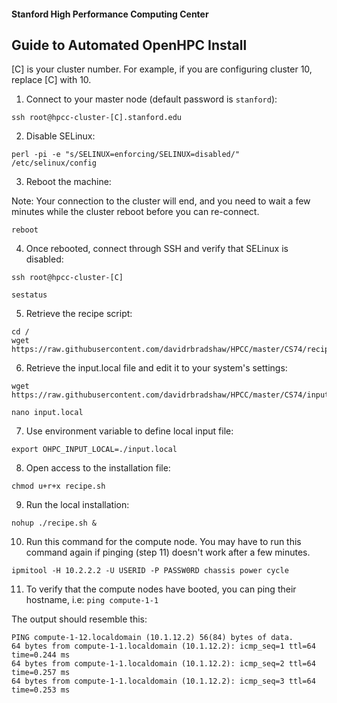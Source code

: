 #### Stanford High Performance Computing Center

## Guide to Automated OpenHPC Install

[C] is your cluster number. For example, if you are configuring cluster 10, replace [C] with 10. 

1. Connect to your master node (default password is `stanford`):
```
ssh root@hpcc-cluster-[C].stanford.edu
```

2. Disable SELinux:
```
perl -pi -e "s/SELINUX=enforcing/SELINUX=disabled/" /etc/selinux/config
```

3. Reboot the machine:

Note: Your connection to the cluster will end, and you need to wait a few minutes while the cluster reboot before you can re-connect. 
```
reboot
```

4. Once rebooted, connect through SSH and verify that SELinux is disabled:
```
ssh root@hpcc-cluster-[C]

sestatus
```

5. Retrieve the recipe script:
```
cd /
wget https://raw.githubusercontent.com/davidrbradshaw/HPCC/master/CS74/recipe.sh
```

6. Retrieve the input.local file and edit it to your system's settings:
```
wget https://raw.githubusercontent.com/davidrbradshaw/HPCC/master/CS74/input.local

nano input.local
```

7. Use environment variable to define local input file:
```
export OHPC_INPUT_LOCAL=./input.local
```

8. Open access to the installation file:
```
chmod u+r+x recipe.sh
```

9. Run the local installation:
```
nohup ./recipe.sh &
```

10. Run this command for the compute node. You may have to run this command again if pinging (step 11) doesn't work after a few minutes.
```
ipmitool -H 10.2.2.2 -U USERID -P PASSW0RD chassis power cycle
```

11. To verify that the compute nodes have booted, you can ping their hostname, i.e:
```ping compute-1-1```

The output should resemble this:
```
PING compute-1-12.localdomain (10.1.12.2) 56(84) bytes of data.
64 bytes from compute-1-1.localdomain (10.1.12.2): icmp_seq=1 ttl=64 time=0.244 ms
64 bytes from compute-1-1.localdomain (10.1.12.2): icmp_seq=2 ttl=64 time=0.257 ms
64 bytes from compute-1-1.localdomain (10.1.12.2): icmp_seq=3 ttl=64 time=0.253 ms
```
